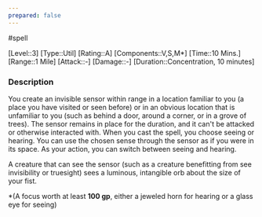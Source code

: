 ```yaml
---
prepared: false
---
```

#spell

[Level::3]
[Type::Util]
[Rating::A]
[Components::V,S,M*]
[Time::10 Mins.]
[Range::1 Mile]
[Attack::\-]
[Damage::\-]
[Duration::Concentration, 10 minutes]
### Description

You create an invisible sensor within range in a location familiar to you (a place you have visited or seen before) or in an obvious location that is unfamiliar to you (such as behind a door, around a corner, or in a grove of trees). The sensor remains in place for the duration, and it can't be attacked or otherwise interacted with.
When you cast the spell, you choose seeing or hearing. You can use the chosen sense through the sensor as if you were in its space. As your action, you can switch between seeing and hearing.

A creature that can see the sensor (such as a creature benefitting from see invisibility or truesight) sees a luminous, intangible orb about the size of your fist.

\*(A focus worth at least **100 gp**, either a jeweled horn for hearing or a glass eye for seeing)